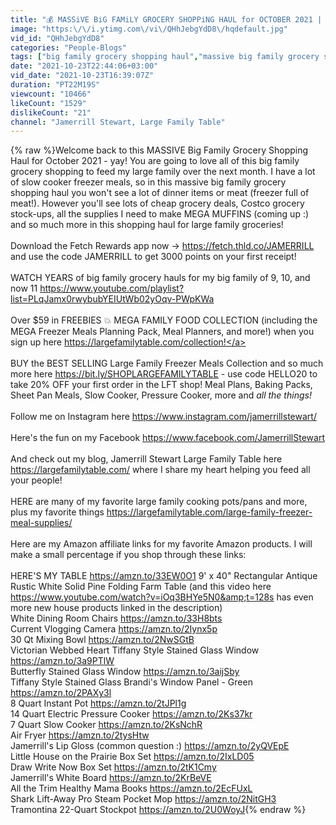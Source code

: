 ```yaml
---
title: "💰 MASSiVE BiG FAMiLY GROCERY SHOPPiNG HAUL for OCTOBER 2021 | Groceries for Large Family of 11 🛒"
image: "https:\/\/i.ytimg.com\/vi\/QHhJebgYdD8\/hqdefault.jpg"
vid_id: "QHhJebgYdD8"
categories: "People-Blogs"
tags: ["big family grocery shopping haul","massive big family grocery shopping haul","big family grocery haul"]
date: "2021-10-23T22:44:06+03:00"
vid_date: "2021-10-23T16:39:07Z"
duration: "PT22M19S"
viewcount: "10466"
likeCount: "1529"
dislikeCount: "21"
channel: "Jamerrill Stewart, Large Family Table"
---
```

{% raw %}Welcome back to this MASSIVE Big Family Grocery Shopping Haul for October 2021 - yay! You are going to love all of this big family grocery shopping to feed my large family over the next month. I have a lot of slow cooker freezer meals, so in this massive big family grocery shopping haul you won't see a lot of dinner items or meat (freezer full of meat!). However you'll see lots of cheap grocery deals, Costco grocery stock-ups, all the supplies I need to make MEGA MUFFINS (coming up :) and so much more in this shopping haul for large family groceries!<br /><br />Download the Fetch Rewards app now → <a rel="nofollow" target="blank" href="https://fetch.thld.co/JAMERRILL">https://fetch.thld.co/JAMERRILL</a> and use the code JAMERRILL to get 3000 points on your first receipt! <br /><br />WATCH YEARS of big family grocery hauls for my big family of 9, 10, and now 11 <a rel="nofollow" target="blank" href="https://www.youtube.com/playlist?list=PLqJamx0rwybubYEIUtWb02yOqv-PWpKWa">https://www.youtube.com/playlist?list=PLqJamx0rwybubYEIUtWb02yOqv-PWpKWa</a><br /><br />Over $59 in FREEBIES 💥 MEGA FAMILY FOOD COLLECTION (including the MEGA Freezer Meals Planning Pack, Meal Planners, and more!) when you sign up here <a rel="nofollow" target="blank" href="https://largefamilytable.com/collection!">https://largefamilytable.com/collection!</a><br /><br />BUY the BEST SELLING Large Family Freezer Meals Collection and so much more here <a rel="nofollow" target="blank" href="https://bit.ly/SHOPLARGEFAMILYTABLE">https://bit.ly/SHOPLARGEFAMILYTABLE</a> - use code HELLO20 to take 20% OFF your first order in the LFT shop! Meal Plans, Baking Packs, Sheet Pan Meals, Slow Cooker, Pressure Cooker, more and *all the things!*<br /><br />Follow me on Instagram here  <a rel="nofollow" target="blank" href="https://www.instagram.com/jamerrillstewart/">https://www.instagram.com/jamerrillstewart/</a><br /><br />Here's the fun on my Facebook  <a rel="nofollow" target="blank" href="https://www.facebook.com/JamerrillStewart">https://www.facebook.com/JamerrillStewart</a><br /><br />And check out my blog, Jamerrill Stewart Large Family Table here <a rel="nofollow" target="blank" href="https://largefamilytable.com/">https://largefamilytable.com/</a> where I share my heart helping you feed all your people!<br /><br />HERE are many of my favorite large family cooking pots/pans and more, plus my favorite things <a rel="nofollow" target="blank" href="https://largefamilytable.com/large-family-freezer-meal-supplies/">https://largefamilytable.com/large-family-freezer-meal-supplies/</a><br /><br />Here are my Amazon affiliate links for my favorite Amazon products. I will make a small percentage if you shop through these links:<br /><br />HERE'S MY TABLE <a rel="nofollow" target="blank" href="https://amzn.to/33EW0O1">https://amzn.to/33EW0O1</a> 9' x 40&quot; Rectangular Antique Rustic White Solid Pine Folding Farm Table (and this video here <a rel="nofollow" target="blank" href="https://www.youtube.com/watch?v=iOq3BHYe5N0&amp;t=128s">https://www.youtube.com/watch?v=iOq3BHYe5N0&amp;t=128s</a> has even more new house products linked in the description)<br />White Dining Room Chairs <a rel="nofollow" target="blank" href="https://amzn.to/33H8bts">https://amzn.to/33H8bts</a><br />Current Vlogging Camera  <a rel="nofollow" target="blank" href="https://amzn.to/2Iynx5p">https://amzn.to/2Iynx5p</a><br />30 Qt Mixing Bowl <a rel="nofollow" target="blank" href="https://amzn.to/2NwSGtB">https://amzn.to/2NwSGtB</a><br />Victorian Webbed Heart Tiffany Style Stained Glass Window <a rel="nofollow" target="blank" href="https://amzn.to/3a9PTlW">https://amzn.to/3a9PTlW</a><br />Butterfly Stained Glass Window <a rel="nofollow" target="blank" href="https://amzn.to/3aijSby">https://amzn.to/3aijSby</a><br />Tiffany Style Stained Glass Brandi's Window Panel - Green <a rel="nofollow" target="blank" href="https://amzn.to/2PAXy3l">https://amzn.to/2PAXy3l</a><br />8 Quart Instant Pot   <a rel="nofollow" target="blank" href="https://amzn.to/2tJPl1g">https://amzn.to/2tJPl1g</a><br />14 Quart Electric Pressure Cooker <a rel="nofollow" target="blank" href="https://amzn.to/2Ks37kr">https://amzn.to/2Ks37kr</a><br />7 Quart Slow Cooker  <a rel="nofollow" target="blank" href="https://amzn.to/2KsNchR">https://amzn.to/2KsNchR</a><br />Air Fryer  <a rel="nofollow" target="blank" href="https://amzn.to/2tysHtw">https://amzn.to/2tysHtw</a><br />Jamerrill's Lip Gloss (common question :) <a rel="nofollow" target="blank" href="https://amzn.to/2yQVEpE">https://amzn.to/2yQVEpE</a><br />Little House on the Prairie Box Set <a rel="nofollow" target="blank" href="https://amzn.to/2IxLD05">https://amzn.to/2IxLD05</a><br />Draw Write Now Box Set <a rel="nofollow" target="blank" href="https://amzn.to/2tK1Cmy">https://amzn.to/2tK1Cmy</a><br />Jamerrill's White Board <a rel="nofollow" target="blank" href="https://amzn.to/2KrBeVE">https://amzn.to/2KrBeVE</a><br />All the Trim Healthy Mama Books <a rel="nofollow" target="blank" href="https://amzn.to/2EcFUxL">https://amzn.to/2EcFUxL</a><br />Shark Lift-Away Pro Steam Pocket Mop <a rel="nofollow" target="blank" href="https://amzn.to/2NitGH3">https://amzn.to/2NitGH3</a> <br />Tramontina 22-Quart Stockpot <a rel="nofollow" target="blank" href="https://amzn.to/2U0WoyJ">https://amzn.to/2U0WoyJ</a>{% endraw %}
